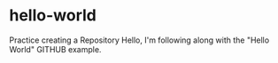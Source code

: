 # hello-world
Practice creating a Repository
Hello, 
I'm following along with the "Hello World" GITHUB example.
